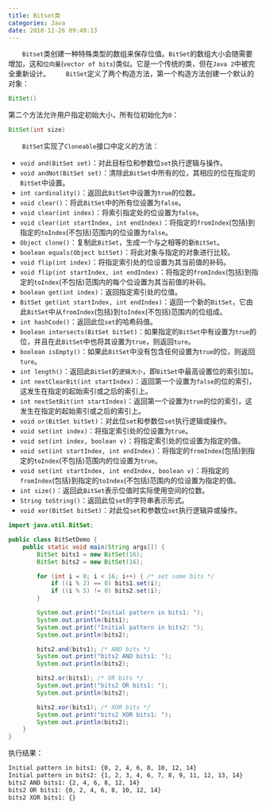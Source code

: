 ```yaml
---
title: Bitset类
categories: Java
date: 2018-12-26 09:49:13
---
```

&emsp;&emsp;`Bitset`类创建一种特殊类型的数组来保存位值。`BitSet`的数组大小会随需要增加，这和`位向量`(`vector of bits`)类似。它是一个传统的类，但在`Java 2`中被完全重新设计。<!--more-->
&emsp;&emsp;`BitSet`定义了两个构造方法，第一个构造方法创建一个默认的对象：

``` java
BitSet()
```

第二个方法允许用户指定初始大小，所有位初始化为`0`：

``` java
BitSet(int size)
```

&emsp;&emsp;`BitSet`实现了`Cloneable`接口中定义的方法：

- `void and(BitSet set)`：对此目标位和参数位`set`执行逻辑与操作。
- `void andNot(BitSet set)`：清除此`BitSet`中所有的位，其相应的位在指定的`BitSet`中设置。
- `int cardinality()`：返回此`BitSet`中设置为`true`的位数。
- `void clear()`：将此`BitSet`中的所有位设置为`false`。
- `void clear(int index)`：将索引指定处的位设置为`false`。
- `void clear(int startIndex, int endIndex)`：将指定的`fromIndex`(包括)到指定的`toIndex`(不包括)范围内的位设置为`false`。
- `Object clone()`：复制此`BitSet`，生成一个与之相等的新`BitSet`。
- `boolean equals(Object bitSet)`：将此对象与指定的对象进行比较。
- `void flip(int index)`：将指定索引处的位设置为其当前值的补码。
- `void flip(int startIndex, int endIndex)`：将指定的`fromIndex`(包括)到指定的`toIndex`(不包括)范围内的每个位设置为其当前值的补码。
- `boolean get(int index)`：返回指定索引处的位值。
- `BitSet get(int startIndex, int endIndex)`：返回一个新的`BitSet`，它由此`BitSet`中从`fromIndex`(包括)到`toIndex`(不包括)范围内的位组成。
- `int hashCode()`：返回此位`set`的哈希码值。
- `boolean intersects(BitSet bitSet)`：如果指定的`BitSet`中有设置为`true`的位，并且在此`BitSet`中也将其设置为`true`，则返回`ture`。
- `boolean isEmpty()`：如果此`BitSet`中没有包含任何设置为`true`的位，则返回`ture`。
- `int length()`：返回此`BitSet`的`逻辑大小`，即`BitSet`中最高设置位的索引加`1`。
- `int nextClearBit(int startIndex)`：返回第一个设置为`false`的位的索引，这发生在指定的起始索引或之后的索引上。
- `int nextSetBit(int startIndex)`：返回第一个设置为`true`的位的索引，这发生在指定的起始索引或之后的索引上。
- `void or(BitSet bitSet)`：对此位`set`和参数位`set`执行逻辑或操作。
- `void set(int index)`：将指定索引处的位设置为`true`。
- `void set(int index, boolean v)`：将指定索引处的位设置为指定的值。
- `void set(int startIndex, int endIndex)`：将指定的`fromIndex`(包括)到指定的`toIndex`(不包括)范围内的位设置为`true`。
- `void set(int startIndex, int endIndex, boolean v)`：将指定的`fromIndex`(包括)到指定的`toIndex`(不包括)范围内的位设置为指定的值。
- `int size()`：返回此`BitSet`表示位值时实际使用空间的位数。
- `String toString()`：返回此位`set`的字符串表示形式。
- `void xor(BitSet bitSet)`：对此位`set`和参数位`set`执行逻辑异或操作。

``` java
import java.util.BitSet;

public class BitSetDemo {
    public static void main(String args[]) {
        BitSet bits1 = new BitSet(16);
        BitSet bits2 = new BitSet(16);

        for (int i = 0; i < 16; i++) { /* set some bits */
            if ((i % 2) == 0) bits1.set(i);
            if ((i % 5) != 0) bits2.set(i);
        }

        System.out.print("Initial pattern in bits1: ");
        System.out.println(bits1);
        System.out.print("Initial pattern in bits2: ");
        System.out.println(bits2);

        bits2.and(bits1); /* AND bits */
        System.out.print("bits2 AND bits1: ");
        System.out.println(bits2);

        bits2.or(bits1); /* OR bits */
        System.out.print("bits2 OR bits1: ");
        System.out.println(bits2);

        bits2.xor(bits1); /* XOR bits */
        System.out.print("bits2 XOR bits1: ");
        System.out.println(bits2);
    }
}
```

执行结果：

``` bash
Initial pattern in bits1: {0, 2, 4, 6, 8, 10, 12, 14}
Initial pattern in bits2: {1, 2, 3, 4, 6, 7, 8, 9, 11, 12, 13, 14}
bits2 AND bits1: {2, 4, 6, 8, 12, 14}
bits2 OR bits1: {0, 2, 4, 6, 8, 10, 12, 14}
bits2 XOR bits1: {}
```